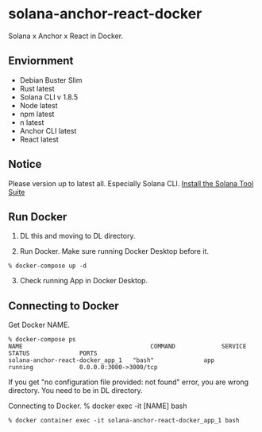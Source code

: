 # solana-anchor-react-docker
Solana x Anchor x React in Docker.

## Enviornment
- Debian Buster Slim
- Rust latest
- Solana CLI v 1.8.5
- Node latest
- npm latest
- n latest
- Anchor CLI latest
- React latest

## Notice
Please version up to latest all. Especially Solana CLI.
[Install the Solana Tool Suite](https://docs.solana.com/cli/install-solana-cli-tools)

## Run Docker
1. DL this and moving to DL directory.

2. Run Docker. Make sure running Docker Desktop before it.
```
% docker-compose up -d
```

3. Check running App in Docker Desktop.

## Connecting to Docker
Get Docker NAME.
```
% docker-compose ps
NAME                                    COMMAND             SERVICE             STATUS              PORTS
solana-anchor-react-docker_app_1   "bash"              app                 running             0.0.0.0:3000->3000/tcp
```

If you get "no configuration file provided: not found" error, you are wrong directory. You need to be in DL directory.

Connecting to Docker.
% docker exec -it [NAME] bash
```
% docker container exec -it solana-anchor-react-docker_app_1 bash
```
